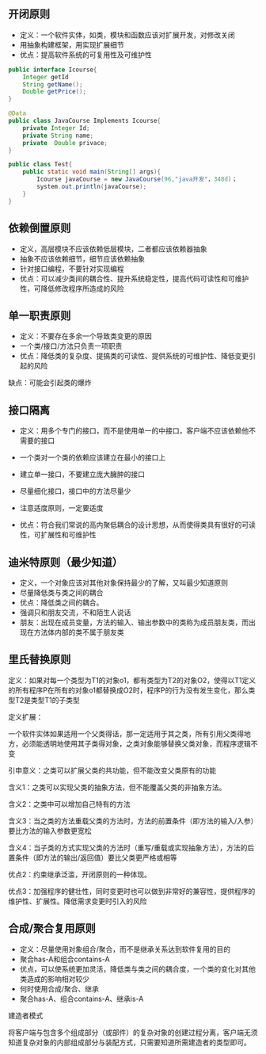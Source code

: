 ## 开闭原则

- 定义：一个软件实体，如类，模块和函数应该对扩展开发，对修改关闭
- 用抽象构建框架，用实现扩展细节
- 优点：提高软件系统的可复用性及可维护性

```java
public interface Icourse{
    Integer getId
    String getName();
    Double getPrice();
}
```



```java
@Data
public class JavaCourse Implements Icourse{
    private Integer Id;
    private String name;
    private  Double privace;
}
```



```java
public class Test{
    public static void main(String[] args){
        Icourse javaCourse = new JavaCourse(96,"java开发"，348d)；
        system.out.println(javaCourse);
    }
}
```





## 依赖倒置原则

- 定义，高层模块不应该依赖低层模块，二者都应该依赖器抽象
- 抽象不应该依赖细节，细节应该依赖抽象
- 针对接口编程，不要针对实现编程
- 优点：可以减少类间的耦合性、提升系统稳定性，提高代码可读性和可维护性，可降低修改程序所造成的风险





## 单一职责原则

- 定义：不要存在多余一个导致类变更的原因
- 一个类/接口/方法只负责一项职责
- 优点：降低类的复杂度、提搞类的可读性、提供系统的可维护性、降低变更引起的风险

缺点：可能会引起类的爆炸



## 接口隔离

- 定义：用多个专门的接口，而不是使用单一的中接口，客户端不应该依赖他不需要的接口
- 一个类对一个类的依赖应该建立在最小的接口上
- 建立单一接口，不要建立庞大臃肿的接口
- 尽量细化接口，接口中的方法尽量少

- 注意适度原则，一定要适度
- 优点：符合我们常说的高内聚低耦合的设计思想，从而使得类具有很好的可读性，可扩展性和可维护性



## 迪米特原则（最少知道）

- 定义，一个对象应该对其他对象保持最少的了解，又叫最少知道原则
- 尽量降低类与类之间的耦合
- 优点：降低类之间的耦合。
- 强调只和朋友交流，不和陌生人说话
- 朋友：出现在成员变量，方法的输入、输出参数中的类称为成员朋友类，而出现在方法体内部的类不属于朋友类



## 里氏替换原则

定义：如果对每一个类型为T1的对象o1，都有类型为T2的对象O2，使得以T1定义的所有程序P在所有的对象o1都替换成O2时，程序P的行为没有发生变化，那么类型T2是类型T1的子类型



定义扩展：

一个软件实体如果适用一个父类得话，那一定适用于其之类，所有引用父类得地方，必须能透明地使用其子类得对象，之类对象能够替换父类对象，而程序逻辑不变



引申意义：之类可以扩展父类的共功能，但不能改变父类原有的功能

含义1：之类可以实现父类的抽象方法，但不能覆盖父类的非抽象方法。

含义2：之类中可以增加自己特有的方法

含义3：当之类的方法重载父类的方法时，方法的前置条件（即方法的输入/入参）要比方法的输入参数更宽松

含义4：当子类的方式实现父类的方法时（重写/重载或实现抽象方法），方法的后置条件（即方法的输出/返回值）要比父类更严格或相等

优点2：约束继承泛滥，开闭原则的一种体现。

优点3：加强程序的健壮性，同时变更时也可以做到非常好的兼容性，提供程序的维护性、扩展性。降低需求变更时引入的风险



## 合成/聚合复用原则

- 定义：尽量使用对象组合/聚合，而不是继承关系达到软件复用的目的
- 聚合has-A和组合contains-A
- 优点，可以使系统更加灵活，降低类与类之间的耦合度，一个类的变化对其他类造成的影响相对较少
- 何时使用合成/聚合、继承
- 聚合has-A、组合contains-A、继承is-A

























































































建造者模式

将客户端与包含多个组成部分（或部件）的复杂对象的创建过程分离，客户端无须知道复杂对象的内部组成部分与装配方式，只需要知道所需建造者的类型即可。